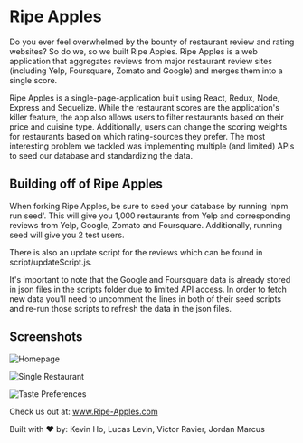 # Ripe Apples

Do you ever feel overwhelmed by the bounty of restaurant review and rating websites? So do we, so we built Ripe Apples. Ripe Apples is a web application that aggregates reviews from major restaurant review sites (including Yelp, Foursquare, Zomato and Google) and merges them into a single score. 

Ripe Apples is a single-page-application built using React, Redux, Node, Express and Sequelize. While the restaurant scores are the application's killer feature, the app also allows users to filter restaurants based on their price and cuisine type. Additionally, users can change the scoring weights for restaurants based on which rating-sources they prefer. The most interesting problem we tackled was implementing multiple (and limited) APIs to seed our database and standardizing the data.

## Building off of Ripe Apples

When forking Ripe Apples, be sure to seed your database by running 'npm run seed'.  This will give you 1,000 restaurants from Yelp and corresponding reviews from Yelp, Google, Zomato and Foursquare.  Additionally, running seed will give you 2 test users.

There is also an update script for the reviews which can be found in script/updateScript.js.

It's important to note that the Google and Foursquare data is already stored in json files in the scripts folder due to limited API access.  In order to fetch new data you'll need to uncomment the lines in both of their seed scripts and re-run those scripts to refresh the data in the json files.

## Screenshots

![Homepage](https://github.com/Ripe-Apples/app/blob/master/Screenshots/Homepage.png)

![Single Restaurant](https://github.com/Ripe-Apples/app/blob/master/Screenshots/Single%20Restaurant.png)

![Taste Preferences](https://github.com/Ripe-Apples/app/blob/master/Screenshots/Taste%20Preferences.png)

Check us out at: www.Ripe-Apples.com

Built with ❤️ by: Kevin Ho, Lucas Levin, Victor Ravier, Jordan Marcus
